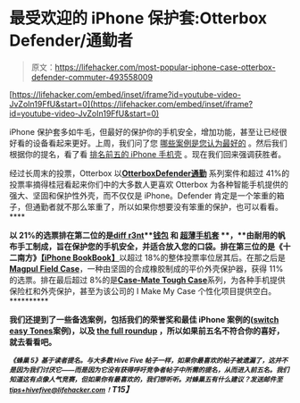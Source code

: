 # 最受欢迎的 iPhone 保护套:Otterbox Defender/通勤者

> 原文：<https://lifehacker.com/most-popular-iphone-case-otterbox-defender-commuter-493558009>

 [https://lifehacker.com/embed/inset/iframe?id=youtube-video-JvZoIn19FfU&start=0](https://lifehacker.com/embed/inset/iframe?id=youtube-video-JvZoIn19FfU&start=0) 

iPhone 保护套多如牛毛，但最好的保护你的手机安全，增加功能，甚至让已经很好看的设备看起来更好。上周，我们问了您 [哪些案例是您认为最好的](http://lifehacker.com/best-iphone-case-486580175) 。然后我们根据你的提名，看了看 [排名前五的 iPhone 手机壳](http://lifehacker.com/five-best-iphone-cases-489744751) 。现在我们回来强调获胜者。



经过长周末的投票，Otterbox 以[**Otterbox**](http://www.otterbox.com/)**[**Defender**](http://www.otterbox.com/defender-series/defender-series,default,pg.html)**[**通勤**](http://www.otterbox.com/commuter-series/commuter-series,default,pg.html) 系列案件和超过 41%的投票率摘得桂冠看起来你们中的大多数人更喜欢 Otterbox 为各种智能手机提供的强大、坚固和保护性外壳，而不仅仅是 iPhone。Defender 肯定是一个笨重的箱子，但通勤者就不那么笨重了，所以如果你想要没有笨重的保护，也可以看看。****

****以 21%的选票排在第二位的是[**diff r3nt**](http://diffr3nt.com/)**[**钱包**](http://diffr3nt.com/pages/diffr3nt-wallet3) **和** [**超薄手机套**](http://diffr3nt.com/pages/diffr3nt-slim) **，**由耐用的帆布手工制成，旨在保护您的手机安全，并适合放入您的口袋。排在第三位的是《十二南方》[](http://twelvesouth.com/)****[**【iPhone BookBook】**](http://twelvesouth.com/products/bookbook_iphone/)以超过 18%的整体投票率位居其后。在那之后是[**Magpul Field Case**](http://store.magpul.com/category/125)，一种由坚固的合成橡胶制成的平价外壳保护器，获得 11%的选票。排在最后超过 8%的是[**Case-Mate Tough Case**](http://www.case-mate.com/)系列，为各种手机提供保险杠和外壳保护，甚至为该公司的 I Make My Case 个性化项目提供空白。**********

****我们还提到了一些备选案例，包括我们的荣誉奖和最佳 iPhone 案例的([switch easy Tones](http://www.switcheasy.com/product/TONES_iPhone5/color/GrayishBlue/)案例)，以及 [the full roundup](http://lifehacker.com/five-best-iphone-cases-489744751) ，所以如果前五名不符合你的喜好，就去看看吧。****

*****<small>《蜂巢 5》基于读者提名。与大多数 Hive Five 帖子一样，如果你最喜欢的帖子被遗漏了，这并不是因为我们讨厌它——而是因为它没有获得呼吁竞争者帖子中所需的提名，从而进入前五名。我们知道这有点像人气竞赛，但如果你有最喜欢的，我们想听听。对蜂巢五有什么建议？发送邮件至</small>*[*<small>tips+hivefive@lifehacker.com</small>*](mailto:tips+hivefive@lifehacker.com)*<small>！</small>T15】*****